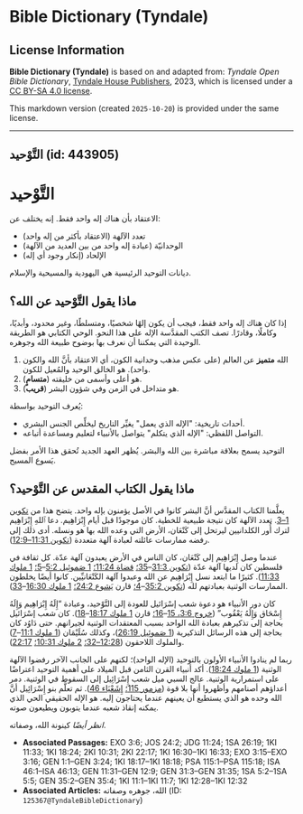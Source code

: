 # Bible Dictionary (Tyndale)

## License Information

**Bible Dictionary (Tyndale)** is based on and adapted from: _Tyndale Open Bible Dictionary_, [Tyndale House Publishers](https://tyndaleopenresources.com/), 2023, which is licensed under a [CC BY-SA 4.0 license](https://creativecommons.org/licenses/by-sa/4.0/legalcode.en).

This markdown version (created `2025-10-20`) is provided under the same license.



--------------------------------

## التَّوْحيد (id: 443905)

التَّوْحيد
==========

الاعتقاد بأن هناك إله واحد فقط. إنه يختلف عن:

* تعدد الآلهة (الاعتقاد بأكثر من إله واحد)
* الوحدانيّة (عبادة إله واحد من بين العديد من الآلهة)
* الإلحاد (إنكار وجود أي إله)

ديانات التوحيد الرئيسية هي اليهودية والمسيحية والإسلام.

ماذا يقول التَّوْحيد عن الله؟
-----------------------------

إذا كان هناك إله واحد فقط، فيجب أن يكون إلهًا شخصيًا، ومتسلطًا، وغير محدود، وأبديًا، وكاملًا، وقادرًا. تصف الكتب المقدَّسة الإله على هذا النحو. الوحي الكتابي هو الطريقة الوحيدة التي يمكننا أن نعرف بها بوضوح طبيعة الله وجوهره. 

1. الله **متميز** عن العالم (على عكس مذهب وحدانية الكون، أي الاعتقاد بأنَّ الله والكون واحد). هو الخالق الوحيد والمُعيل للكون.
2. هو أعلى وأسمى من خليقته (**متسامٍ**).
3. هو متداخل في الزمن وفي شؤون البشر (**قريب**).

يُعرف التوحيد بواسطة:

* أحداث تاريخية: "الإله الذي يعمل" يغيِّر التاريخ ليخلِّص الجنس البشري.
* التواصل اللفظي: "الإله الذي يتكلم" يتواصل بالأنبياء لتعليم ومساعدة أتباعه.

التوحيد يسمح بعلاقة مباشرة بين الله والبشر. يُظهر العهد الجديد تُحقق هذا الأمر بفضل يَسوع المسيح.

ماذا يقول الكتاب المقدس عن التَّوْحيد؟
--------------------------------------

يعلَّمنا الكتاب المقدَّس أنَّ البشر كانوا في الأصل يؤمنون بإله واحد. يتضح هذا من [تكوين 1–3](https://ref.ly/Gen1:1-Gen3:24). تعدد الآلهة كان نتيجة طبيعية للخطية. كان موجودًا قبل أيام إِبْرَاهِيم. دعا ٱللهِ إِبْرَاهِيم لترك أُور الكلدانيين ليرتحل إلى كَنْعَان، الأرض التي وعده الله بها هو ونسله. أدى ذلك إلى رفضه ممارسات عائلته لعبادة آلهة متعددة ([تكوين 11:31–12:9](https://ref.ly/Gen11:31-Gen12:9)).

عندما وصل إِبْرَاهِيم إلى كَنْعَان، كان الناس في الأرض يعبدون آلهة عدّة. كل ثقافة في فلسطين كان لديها آلهة عدّة ([تكوين 31:3](https://ref.ly/Gen31:3-Gen31:35)–[35؛](https://ref.ly/Gen31:3-Gen31:35) [قضاة 11:24؛](https://ref.ly/Judg11:24) [1 صَموئِيل 5:2](https://ref.ly/1Sam5:2-1Sam5:5)–[5؛](https://ref.ly/1Sam5:2-1Sam5:5) [1 ملوك 11:33](https://ref.ly/1Kgs11:33)). كثيرًا ما ابتعد نسل إِبْرَاهِيم عن الله وعبدوا آلهة الكَنْعَانيِّين. كانوا أيضًا يخلطون الممارسات الوثنية بعبادتهم لله ([تكوين 35:2](https://ref.ly/Gen35:2-Gen35:4)–[4؛](https://ref.ly/Gen35:2-Gen35:4) قارن [يَشوع 24:2؛](https://ref.ly/Josh24:2) [1 ملوك 16:30](https://ref.ly/1Kgs16:30-1Kgs16:33)–[33](https://ref.ly/1Kgs16:30-1Kgs16:33)).

كان دور الأنبياء هو دعوة شعب إسْرَائيل للعودة إلى التَّوْحيد، وعبادة “إِلَهُ إِبْرَاهِيم وَإِلَهُ إِسْحَاق وَإِلَهُ يَعْقُوب” ([خروج 3:6، 15](https://ref.ly/Exod3:6,Exod3:15-Exod3:16)–[16؛](https://ref.ly/Exod3:6,Exod3:15-Exod3:16) قارن [1 ملوك 18:17](https://ref.ly/1Kgs18:17-1Kgs18:18)–[18](https://ref.ly/1Kgs18:17-1Kgs18:18)). كان شعب إسْرَائيل بحاجة إلى تذكيرهم بعبادة الله الواحد بسبب المعتقدات الوثنية لجيرانهم. حتى دَاوُد كان بحاجة إلى هذه الرسائل التذكيرية ([1 صَموئِيل 26:19](https://ref.ly/1Sam26:19))، وكذلك سُلَيْمَان ([1 ملوك 11:1](https://ref.ly/1Kgs11:1-1Kgs11:7)–[7](https://ref.ly/1Kgs11:1-1Kgs11:7)) والملوك اللاحقون ([12:28–32؛](https://ref.ly/1Kgs12:28-1Kgs12:32) [2 ملوك 10:31؛](https://ref.ly/2Kgs10:31) [22:17](https://ref.ly/2Kgs22:17)).

ربما لم ينادوا الأنبياء الأولون بالتوحيد (الإله الواحد)؛ لكنهم على الجانب الآخر رفضوا الآلهة الوثنية ([1 ملوك 18:24](https://ref.ly/1Kgs18:24)). أكد أنبياء القرن الثامن قبل الميلاد على أهمية التوحيد اعتراضًا على استمرارية الوثنية. عالج السبي ميل شعب إِسْرَائِيل إلى السقوط في الوثنية. دمر أعداؤهم أصنامهم وأظهروا أنها بلا قوة ([مزمور 115؛](https://ref.ly/Ps115:1-Ps115:18) [إِشَعْيَاء 46](https://ref.ly/Isa46:1-Isa46:13)). ثم تعلَّم بنو إِسْرَائِيل أنَّ الله وحده هو الذي يستطيع أن يعينهم عندما يحتاجون إليه. هو الإله الحقيقي الحي الذي يمكنه إنقاذ شعبه عندما يتوبون ويطيعون صوته.

*انظر أيضًا*  كينونة الله، وصفاته.

* **Associated Passages:** EXO 3:6; JOS 24:2; JDG 11:24; 1SA 26:19; 1KI 11:33; 1KI 18:24; 2KI 10:31; 2KI 22:17; 1KI 16:30–1KI 16:33; EXO 3:15–EXO 3:16; GEN 1:1–GEN 3:24; 1KI 18:17–1KI 18:18; PSA 115:1–PSA 115:18; ISA 46:1–ISA 46:13; GEN 11:31–GEN 12:9; GEN 31:3–GEN 31:35; 1SA 5:2–1SA 5:5; GEN 35:2–GEN 35:4; 1KI 11:1–1KI 11:7; 1KI 12:28–1KI 12:32
* **Associated Articles:** الله، جوهره وصفاته (ID: `125367@TyndaleBibleDictionary`)

